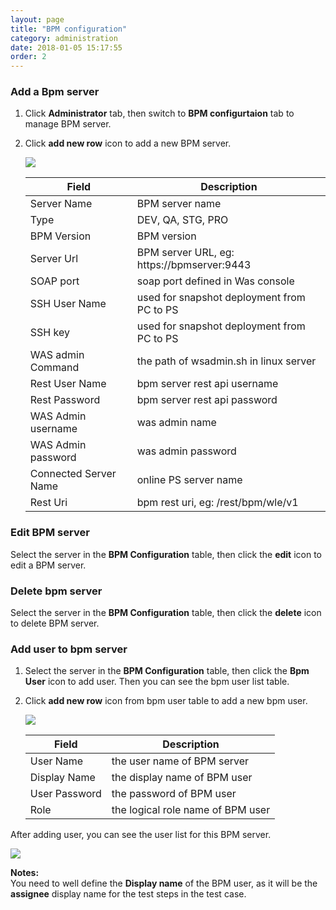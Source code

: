 ```yaml
---
layout: page
title: "BPM configuration"
category: administration
date: 2018-01-05 15:17:55
order: 2
---
```


### Add a Bpm server
  1. Click **Administrator** tab, then switch to  **BPM configurtaion** tab to manage BPM server.  
  
  2. Click **add new row** icon to add a new BPM server.  
  
     ![][administrator_bpmserver]  

      |   Field                | Description                                                             |
      | ---------------------- |-------------------------------------------------------------------------|                                          
      | Server Name            | BPM server name                                                                        |  
      | Type                   | DEV, QA, STG, PRO                                                          |
      | BPM Version            | BPM version                                                                        |
      | Server Url             | BPM server URL, eg: https://bpmserver:9443                     |                                                                        
      | SOAP port              | soap port defined in Was console                                |
      | SSH User Name          | used for snapshot deployment from PC to PS                            | 
      | SSH key                | used for snapshot deployment from PC to PS                           |
      | WAS admin Command      | the path of wsadmin.sh  in linux server                                 |      
      | Rest User Name         | bpm server rest api username                                            |
      | Rest Password          | bpm server rest api password                                            |   
      | WAS Admin username     | was admin name                                                                        |
      | WAS Admin password     | was admin password                                                                        |  
      | Connected Server Name  | online PS server name               |
      | Rest Uri               | bpm rest uri, eg: /rest/bpm/wle/v1                                                           |   


### Edit BPM server
  Select the server in the **BPM Configuration** table, then click the	**edit** icon to edit a BPM server. 


### Delete bpm server
  Select the server in the **BPM Configuration** table, then click the **delete** icon to delete BPM server. 

### Add user to bpm server
  1. Select the server in the **BPM Configuration** table, then click the **Bpm User** icon to add user. Then you can see the bpm user list table. 
  
  2. Click **add new row** icon from bpm user table to add a new bpm user.  
	
     ![][administrator_bpmuser]           
	  
	 |   Field                | Description                                                             |
     | ---------------------- |-------------------------------------------------------------------------|                                          
     | User    Name           | the user name of BPM server                                              |  
     | Display Name           | the display name of BPM user                                          |
     | User Password          | the password of BPM user                                                |
     | Role                   | the logical role name of BPM user                                                    |  
 

  After adding user, you can see the user list for this BPM server.
  
  ![][administrator_bpmuserlist]    
	
**Notes:**   
You need to well define the **Display name** of the BPM user, as it will be the **assignee** display name for the test steps in the test case.
  
[administrator_bpmserver]: ../images/administrator/administrator_bpmserver.png
[administrator_bpmuser]: ../images/administrator/administrator_bpmuser.png
[administrator_bpmuserlist]: ../images/administrator/administrator_userlist.png
